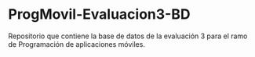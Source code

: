 # ProgMovil-Evaluacion3-BD
Repositorio que contiene la base de datos de la evaluación 3 para el ramo de Programación de aplicaciones móviles.
